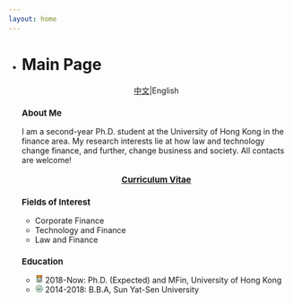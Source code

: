 ```yaml
---
layout: home
---
```


<ul class="posts">
    <li class="posts-labelgroup2">
      <h1 id="posts-label2">Main Page</h1>
    </li>
    <div style="text-align: center" class="post"><a href='./index_zh.html'>中文</a>|English</div>
    	<!--div class="music_wrapper"><iframe frameborder="no" border="0" marginwidth="0" marginheight="0" width=298 height=52 src="//music.163.com/outchain/player?type=2&id=1645112&auto=1&height=32"></iframe></div-->
    <h3 class="post-title" style="font-size: 15px">About Me</h3>
    	<div class="post">I am a second-year Ph.D. student at the University of Hong Kong in the finance area. My research interests lie at how law and technology change finance, and further, change business and society. All contacts are welcome!</div>
    	<div align="center">
            <br>
    		<strong><a class="icon-pdf" href="./assets/CV_Wenzhi_Ding.pdf" style="font-size: 15px" target="_blank">Curriculum Vitae</a></strong>
    	</div>
    <h3 class="post-title" style="font-size: 15px">Fields of Interest</h3>
    	<ul class="my-list">
    		<li>Corporate Finance</li>
    		<li>Technology and Finance</li>
    		<li>Law and Finance</li>
    	</ul>
    <h3 class="post-title" style="font-size: 15px">Education</h3>
    	<ul class="my-list">
    		<li><img src="./assets/img/hku.png" width="14"> 2018-Now: Ph.D. (Expected) and MFin, University of Hong Kong</li>
    		<li><img src="./assets/img/sysu.png" width="14"> 2014-2018: B.B.A, Sun Yat-Sen University</li>
    	</ul>



